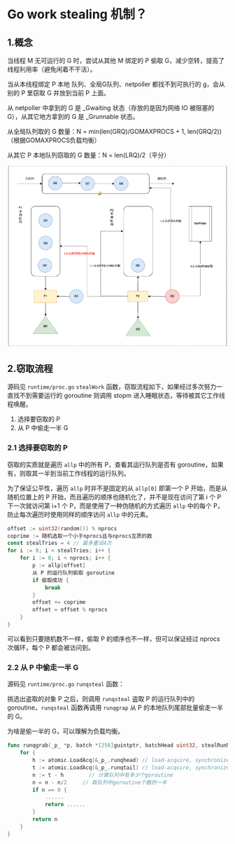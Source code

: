 # Go work stealing 机制？

## 1.概念

当线程 M ⽆可运⾏的 G 时，尝试从其他 M 绑定的 P 偷取 G，减少空转，提高了线程利用率（避免闲着不干活）。

当从本线程绑定 P 本地 队列、全局G队列、netpoller 都找不到可执行的 g，会从别的 P 里窃取 G 并放到当前 P 上面。

从 netpoller 中拿到的 G 是 _Gwaiting 状态（存放的是因为网络 IO 被阻塞的 G），从其它地方拿到的 G 是 _Grunnable 状态。

从全局队列取的 G 数量：N = min(len(GRQ)/GOMAXPROCS + 1, len(GRQ/2)) （根据GOMAXPROCS负载均衡）

从其它 P 本地队列窃取的 G 数量：N = len(LRQ)/2（平分）

![work_stealing_1](../Images/work_stealing_1.png)

## 2.窃取流程

源码见 `runtime/proc.go` `stealWork` 函数，窃取流程如下，如果经过多次努力一直找不到需要运行的 goroutine 则调用 stopm 进入睡眠状态，等待被其它工作线程唤醒。

1. 选择要窃取的 P
2. 从 P 中偷走一半 G

### 2.1 选择要窃取的 P

窃取的实质就是遍历 `allp` 中的所有 P，查看其运行队列是否有 goroutine，如果有，则取其一半到当前工作线程的运行队列。

为了保证公平性，遍历 `allp` 时并不是固定的从 `allp[0]` 即第一个 P 开始，而是从随机位置上的 P 开始，而且遍历的顺序也随机化了，并不是现在访问了第 i 个 P 下一次就访问第 i+1 个 P，而是使用了一种伪随机的方式遍历 `allp` 中的每个 P，防止每次遍历时使用同样的顺序访问 `allp` 中的元素。

```go
offset := uint32(random()) % nprocs
coprime := 随机选取一个小于nprocs且与nprocs互质的数
const stealTries = 4 // 最多重试4次
for i := 0; i < stealTries; i++ {
    for i := 0; i < nprocs; i++ {
        p := allp[offset]
        从 P 的运行队列偷取 goroutine
        if 偷取成功 {
            break
        }
        offset += coprime
        offset = offset % nprocs
    }
}
```

可以看到只要随机数不一样，偷取 P 的顺序也不一样，但可以保证经过 nprocs 次循环，每个 P 都会被访问到。

### 2.2 从 P 中偷走一半 G

源码见 `runtime/proc.go` `runqsteal` 函数：

挑选出盗取的对象 P 之后，则调用 `runqsteal` 盗取 P 的运行队列中的 goroutine，`runqsteal` 函数再调用 `runqgrap` 从 P 的本地队列尾部批量偷走一半的 G。

为啥是偷一半的 G，可以理解为负载均衡。

```go
func runqgrab(_p_ *p, batch *[256]guintptr, batchHead uint32, stealRunNextG bool) uint32 {
    for {
        h := atomic.LoadAcq(&_p_.runqhead) // load-acquire, synchronize with other consumers
        t := atomic.LoadAcq(&_p_.runqtail) // load-acquire, synchronize with the producer
        n := t - h        // 计算队列中有多少个goroutine
        n = n - n/2     // 取队列中goroutine个数的一半
        if n == 0 {
            ......
            return ......
        }
        return n
    }
}
```